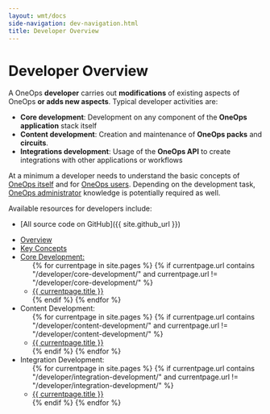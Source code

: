 ```yaml
---
layout: wmt/docs
side-navigation: dev-navigation.html
title: Developer Overview
---
```


# Developer Overview

A OneOps __developer__ carries out __modifications__ of existing aspects of OneOps __or adds new aspects__. Typical
developer activities are:

- __Core development__: Development on any component of the __OneOps application__ stack itself
- __Content development__: Creation and maintenance of __OneOps packs__ and __circuits__.
- __Integrations development__:  Usage of the __OneOps API__ to create integrations with other applications or workflows

At a minimum a developer needs to understand the basic concepts of [OneOps itself](/overview/about.html) and
for [OneOps users](/user/). Depending on the development task, [OneOps administrator](/admin/index.html)
knowledge is potentially required as well.

Available resources for developers include:

- [All source code on GitHub]({{ site.github_url }})

<ul>
  <li><a href="/developer/">Overview</a></li>
  <li><a href="/developer/general/key-concepts.html" >Key Concepts</a></li>
  <li><a href="/developer/core-development/index.html">Core Development:</a>
    <ul>
      {% for currentpage in site.pages %}
        {% if currentpage.url contains "/developer/core-development/" and currentpage.url != "/developer/core-development/" %}
        <li><a href="{{ currentpage.url }}">{{ currentpage.title }}</a></li>
        {% endif %}
      {% endfor %}
    </ul>
  </li>
  <li>Content Development:
    <ul>
      {% for currentpage in site.pages %}
        {% if currentpage.url contains "/developer/content-development/" and currentpage.url != "/developer/content-development/" %}
        <li><a href="{{ currentpage.url }}">{{ currentpage.title }}</a></li>
        {% endif %}
      {% endfor %}
    </ul>
  </li>
  <li>Integration Development:
    <ul>
      {% for currentpage in site.pages %}
        {% if currentpage.url contains "/developer/integration-development/" and currentpage.url != "/developer/integration-development/" %}
        <li><a href="{{ currentpage.url }}">{{ currentpage.title }}</a></li>
        {% endif %}
      {% endfor %}
    </ul>
  </li>
</ul>
